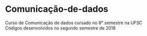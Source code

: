 # Comunicação-de-dados
Curso de Comunicação de dados cursado no 8° semestre na UFSC  
Códigos desenvolvidos no segundo semestre de 2018
